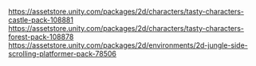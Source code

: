 https://assetstore.unity.com/packages/2d/characters/tasty-characters-castle-pack-108881
https://assetstore.unity.com/packages/2d/characters/tasty-characters-forest-pack-108878
https://assetstore.unity.com/packages/2d/environments/2d-jungle-side-scrolling-platformer-pack-78506
